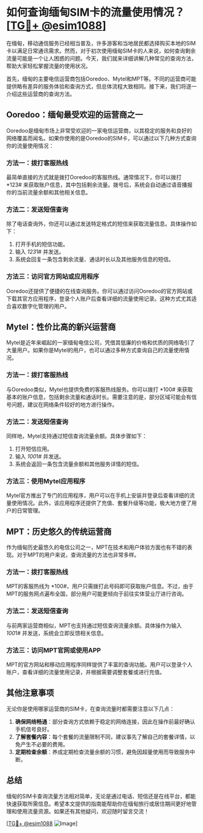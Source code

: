 # 如何查询缅甸SIM卡的流量使用情况？[[TG💪+ @esim1088](https://t.me/s/esim1088)]

在缅甸，移动通信服务已经相当普及，许多游客和当地居民都选择购买本地的SIM卡以满足日常通讯需求。然而，对于初次使用缅甸SIM卡的人来说，如何查询剩余流量可能是一个让人困惑的问题。今天，我们就来详细讲解几种常见的查询方法，帮助大家轻松掌握流量的使用状况。

首先，缅甸的主要电信运营商包括Ooredoo、Mytel和MPT等。不同的运营商可能提供略有差异的服务体验和查询方式，但总体流程大致相同。接下来，我们将逐一介绍这些运营商的查询方法。

## Ooredoo：缅甸最受欢迎的运营商之一

Ooredoo是缅甸市场上非常受欢迎的一家电信运营商，以其稳定的服务和良好的网络覆盖而闻名。如果你使用的是Ooredoo的SIM卡，可以通过以下几种方式查询你的流量使用情况：

### 方法一：拨打客服热线
最简单直接的方式就是拨打Ooredoo的客服热线。通常情况下，你可以拨打 *123# 来获取账户信息，其中包括剩余流量。拨号后，系统会自动通过语音播报你的当前流量余额和其他相关信息。

### 方法二：发送短信查询
除了电话查询外，你还可以通过发送特定格式的短信来获取流量信息。具体操作如下：
1. 打开手机的短信功能。
2. 输入 *123*1# 并发送。
3. 系统会回复一条包含剩余流量、通话时长以及其他服务信息的短信。

### 方法三：访问官方网站或应用程序
Ooredoo还提供了便捷的在线查询服务。你可以通过访问Ooredoo的官方网站或下载其官方应用程序，登录个人账户后查看详细的流量使用记录。这种方式尤其适合喜欢数字化管理的用户。

## Mytel：性价比高的新兴运营商

Mytel是近年来崛起的一家缅甸电信公司，凭借其低廉的价格和优质的网络吸引了大量用户。如果你是Mytel的用户，也可以通过多种方式查询自己的流量使用情况。

### 方法一：拨打客服热线
与Ooredoo类似，Mytel也提供免费的客服热线服务。你可以拨打 *100# 来获取基本的账户信息，包括剩余流量和通话时长。需要注意的是，部分区域可能会有信号问题，建议在网络条件较好的地方进行操作。

### 方法二：发送短信查询
同样地，Mytel支持通过短信查询流量余额。具体步骤如下：
1. 打开短信应用。
2. 输入 *100*1# 并发送。
3. 系统会返回一条包含流量余额和其他服务详情的短信。

### 方法三：使用Mytel应用程序
Mytel官方推出了专门的应用程序，用户可以在手机上安装并登录后查看详细的流量使用情况。此外，该应用程序还提供了充值、套餐升级等功能，极大地方便了用户的日常管理。

## MPT：历史悠久的传统运营商

作为缅甸历史最悠久的电信公司之一，MPT在技术和用户体验方面也有不错的表现。对于MPT的用户来说，查询流量的方法也非常多样。

### 方法一：拨打客服热线
MPT的客服热线为 *100#，用户只需拨打此号码即可获取账户信息。不过，由于MPT的服务网点遍布全国，部分用户可能更倾向于前往实体营业厅进行咨询。

### 方法二：发送短信查询
与前两家运营商相似，MPT也支持通过短信查询流量余额。具体操作为输入 *100*1# 并发送，系统会立即反馈相关信息。

### 方法三：访问MPT官网或使用APP
MPT的官方网站和移动应用程序同样提供了丰富的查询功能。用户可以登录个人账户，查看详细的流量使用记录，并根据需要调整套餐或进行充值。

## 其他注意事项

无论你是使用哪家运营商的SIM卡，在查询流量时都需要注意以下几点：
1. **确保网络畅通**：部分查询方式依赖于稳定的网络连接，因此在操作前最好确认手机信号良好。
2. **了解套餐内容**：每个套餐的流量限制不同，建议事先了解自己的套餐详情，以免产生不必要的费用。
3. **定期检查余额**：养成定期检查流量余额的习惯，避免因超量使用而导致服务中断。

## 总结

缅甸的SIM卡查询流量方法相对简单，无论是通过电话、短信还是在线平台，都能快速获取所需信息。希望本文提供的指南能帮助你在缅甸旅行或居住期间更好地管理和使用流量资源。如果还有其他疑问，欢迎随时留言交流！

[[TG💪+ @esim1088](https://t.me/s/esim1088) ![Image](https://i.postimg.cc/4NQfJmqS/Snipaste-2025-05-13-00-14-12.png)]